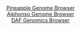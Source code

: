 <div id="Pineapple_Genome_Browser" align="center">
  <a href="https://igv.org/app/?sessionURL=blob:zZJra9swFIb_i6BlA8cXOXFqQxnpdV2a3jI3o6UY2ZYdtbKkSkqcC_nvOwsb.7JC82FjIIHOQZf3ffWs0Zxqw6RACcJu0HODADnITGU7Jo3i9Io01KCkItxQB2laUU1FQVGyRhUxlqR3l3Byaq0yiecxqzoNEbV0TeiShqykIK1xC9l4x5JzkktNrNTGO9JkLj1WzzstzYlSLrwduj2vJJZ4hKupFEZ6ioo6a.G.7Fcrq6mQDc2aGbdsKyADPaCxdCvyaTAZD4qCGjOky4vycDC8GNyHp.nDeXT8kF5_nqTRZH_MakHsTNPDPXzUpZejKR.l8QkU.YVu4vQF96M9fPZVXd_uhSf7pwvFNDWHQT84COMg3MbDREkX_5NzGGxH98WieL7XYJvDpCeqqp.xsNjv4nFvMT14w_vGQVwWMyACFVPdTwLfCf3I6eGo82MZHDi.H0NCWjKUPD45yGpSvMD2xzWySwXcIENfZ1uEHCR1STVKOrHv94M4xr1uv.vHcbBx1mim.d.L9yy9i_s.HmAcZRXjFqAuMyOUcYkQ7ryo3Hq1Y550NHntXt5Irla3FohK22Z5oxYDY0__mCUG__D09gvB6HsU_RPy3iPEtfmuuMnj1fl5VYllGo6uKM6_RN_Kdtiao2X3zXh2i6aSuiEW9kMHyp.0zYlmRFhozJlhOePMLieQomxREuAQoEWF5BIoRLrOP_iO7wQ9_.NvOMPN0.Y7">Pineapple Genome Browser</a>
</div>
<div id="Alphonso_Genome_Browser" align="center">
  <a href="https://igv.org/app/?sessionURL=blob:zZJda9swGIX_i6BlA8eW7Tj.gDKSplmTjGxr4qUfFKPYsqNWlhxJtvNB_vu0srGbFZqLjYEupJdXes85eg6gwUISzkAEHNP2TNsGBpBr3s5RWVE8QyWWIMoRldgAAudYYJZiEB1AjqRC8c0nfXOtVCUjyyKq6pSIFdyUrolKtOcMtdJMeWldckrRigukuJDWQKCGW6RoOi1eoaoy9WzX9KwMKWQhWq05k9yqMCuSVr.X_ColBWa8xElZU0VeBCRaj9aYmTn60F_O.2mKpZzi3Ti76E_H_W_uVXz_sXd5H3..Xsa95fmcFAypWuALOt_UgzNnNIXudBsMlWoF3PFxEIy.2MWZOzy_2lZEYHlh.3bghrYLuzoawjK8_Z9c60VOdB48.RusZtcjb.Ntz5wBnSwQmvTH8eypunvF.dEAlKe1ZgGka.FHNjRc2DM8p9f5sbUDA8JQ5yM4AdHDowGUQOmzbn84ALWrNDFA4k39Ao8BuMiwAFEnhNC3w9Dxun4XhqF9NA6gFvTvhTuKb0IfOn3H6SU5oUrjnCWSVdJEjJlNmpvF_sQ059BPuws8W.yv8q49GT3f3o3qTO2Dhv8xS0_716NfPlAbfYuif8LdW4SYanUqbJRCrtIiHmzL5XM5vB0yf_FUQGfWfn01ntOiybkokdL9uqKPP2lrkCCIKV1oiCQrQonaLXWKvAWR7bgaWpByyjWFQBSrd9CAhu3B97_hdI.Px.8-">Alphonso Genome Browser</a>
</div>


<div id="DAF_Genomics_Browser" align="center">
  <a href="https://igv.org/app/?sessionURL=blob:tZFra9swFIb_i2D95JtkJ44NYZg2W92Odm3qpbSUoNlHsalkuZIcpwn57xNZx2CjjEIHkpA4l_fVeXZoDUo3skUpIh4eeRgjB.laDnMqOg4XVIBGKaNcg4MUMFDQloDSHWJUG1pcf7GVtTGdTn2_osxdQStFU2pPhx7tXC17U4NNdYlHBd3Klg7aK6WwyYb6lHe1bLX0aVmC1m7gd9CulgO1x6_Y8tASlqLnpjmoLq0Ja6zyGLVum7aCzT.M_Adlu5qP2WKeHerP4Tmvptl5nn0LZ8Xd5_HxXXF5uijGi6N5s2qp6RVMh_VpLvLV2QJnxzdlTNaZYaMbLrdJ8CE8OZptukaBnuIYT8IEk3CC9g7isuwtAlTWCqc4cmIycUgUuS_XcDS2M1CyQen9g4OMouWjTb_fIfPcWVBIw1N_YOYgqSpQKHWTIIhxkpBRFEdBkuC9s0O94u9M8lNxncQByQgZe9.psPqs4YfxWaG_g..F8Y_Odr8V08WG8Rkzs_nV2Qkwnj.x7Vd5G.dXw.MrmBz06reYVIIaG_r5fIFCuVUT0JrfVML9w_4H">DAF Genomics Browser</a>
</div>
